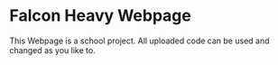 # Falcon Heavy Webpage
This Webpage is a school project.
All uploaded code can be used and changed as you like to.